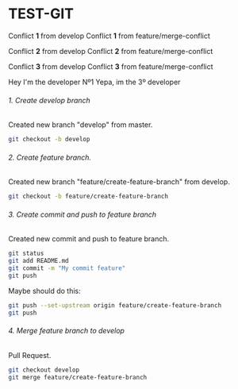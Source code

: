 # TEST-GIT

Conflict **1** from develop
Conflict **1** from feature/merge-conflict

Conflict **2** from develop
Conflict **2** from feature/merge-conflict

Conflict **3** from develop
Conflict **3** from feature/merge-conflict

Hey I'm the developer Nº1
Yepa, im the 3º developer

###### 1. Create develop branch

Created new branch "develop" from master.

```bash
git checkout -b develop
```

###### 2. Create feature branch.

Created new branch "feature/create-feature-branch" from develop.

```bash
git checkout -b feature/create-feature-branch
```

###### 3. Create commit and push to feature branch

Created new commit and push to feature branch.

```bash
git status
git add README.md
git commit -m "My commit feature"
git push
```

Maybe should do this:

```bash
git push --set-upstream origin feature/create-feature-branch
git push
```

###### 4. Merge feature branch to develop

Pull Request.

```bash
git checkout develop
git merge feature/create-feature-branch
```
